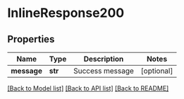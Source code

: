 # InlineResponse200

## Properties
Name | Type | Description | Notes
------------ | ------------- | ------------- | -------------
**message** | **str** | Success message | [optional] 

[[Back to Model list]](../README.md#documentation-for-models) [[Back to API list]](../README.md#documentation-for-api-endpoints) [[Back to README]](../README.md)


